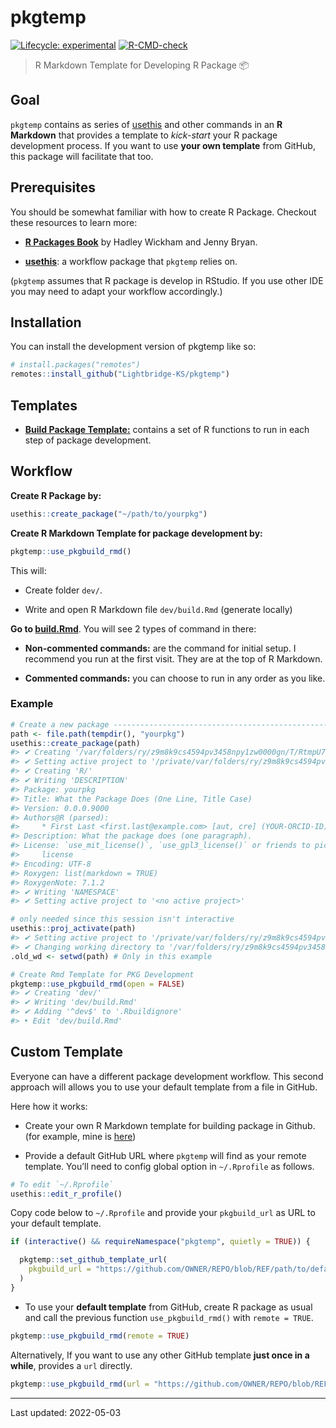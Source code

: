 
<!-- README.md is generated from README.Rmd. Please edit that file -->

# pkgtemp

<!-- badges: start -->

[![Lifecycle:
experimental](https://img.shields.io/badge/lifecycle-experimental-orange.svg)](https://lifecycle.r-lib.org/articles/stages.html#experimental)
[![R-CMD-check](https://github.com/Lightbridge-KS/pkgtemp/actions/workflows/R-CMD-check.yaml/badge.svg)](https://github.com/Lightbridge-KS/pkgtemp/actions/workflows/R-CMD-check.yaml)

<!-- badges: end -->

> R Markdown Template for Developing R Package :package:

## Goal

`pkgtemp` contains as series of
[usethis](https://usethis.r-lib.org/index.html) and other commands in an
**R Markdown** that provides a template to *kick-start* your R package
development process. If you want to use **your own template** from
GitHub, this package will facilitate that too.

## Prerequisites

You should be somewhat familiar with how to create R Package. Checkout
these resources to learn more:

-   [**R Packages Book**](https://r-pkgs.org/index.html) by Hadley
    Wickham and Jenny Bryan.

-   [**usethis**](https://usethis.r-lib.org/index.html): a workflow
    package that `pkgtemp` relies on.

(`pkgtemp` assumes that R package is develop in RStudio. If you use
other IDE you may need to adapt your workflow accordingly.)

## Installation

You can install the development version of pkgtemp like so:

``` r
# install.packages("remotes")
remotes::install_github("Lightbridge-KS/pkgtemp")
```

## Templates

-   [**Build Package
    Template:**](./inst/rmarkdown/templates/build/skeleton/skeleton.Rmd)
    contains a set of R functions to run in each step of package
    development.

## Workflow

**Create R Package by:**

``` r
usethis::create_package("~/path/to/yourpkg")
```

**Create R Markdown Template for package development by:**

``` r
pkgtemp::use_pkgbuild_rmd()
```

This will:

-   Create folder `dev/`.

-   Write and open R Markdown file `dev/build.Rmd` (generate locally)

**Go to
[build.Rmd](./inst/rmarkdown/templates/build/skeleton/skeleton.Rmd)**.
You will see 2 types of command in there:

-   **Non-commented commands:** are the command for initial setup. I
    recommend you run at the first visit. They are at the top of R
    Markdown.

-   **Commented commands:** you can choose to run in any order as you
    like.

### Example

``` r
# Create a new package -------------------------------------------------
path <- file.path(tempdir(), "yourpkg")
usethis::create_package(path)
#> ✔ Creating '/var/folders/ry/z9m8k9cs4594pv3458npy1zw0000gn/T/RtmpU7eQdS/yourpkg/'
#> ✔ Setting active project to '/private/var/folders/ry/z9m8k9cs4594pv3458npy1zw0000gn/T/RtmpU7eQdS/yourpkg'
#> ✔ Creating 'R/'
#> ✔ Writing 'DESCRIPTION'
#> Package: yourpkg
#> Title: What the Package Does (One Line, Title Case)
#> Version: 0.0.0.9000
#> Authors@R (parsed):
#>     * First Last <first.last@example.com> [aut, cre] (YOUR-ORCID-ID)
#> Description: What the package does (one paragraph).
#> License: `use_mit_license()`, `use_gpl3_license()` or friends to pick a
#>     license
#> Encoding: UTF-8
#> Roxygen: list(markdown = TRUE)
#> RoxygenNote: 7.1.2
#> ✔ Writing 'NAMESPACE'
#> ✔ Setting active project to '<no active project>'

# only needed since this session isn't interactive
usethis::proj_activate(path)
#> ✔ Setting active project to '/private/var/folders/ry/z9m8k9cs4594pv3458npy1zw0000gn/T/RtmpU7eQdS/yourpkg'
#> ✔ Changing working directory to '/var/folders/ry/z9m8k9cs4594pv3458npy1zw0000gn/T/RtmpU7eQdS/yourpkg/'
.old_wd <- setwd(path) # Only in this example

# Create Rmd Template for PKG Development
pkgtemp::use_pkgbuild_rmd(open = FALSE)
#> ✔ Creating 'dev/'
#> ✔ Writing 'dev/build.Rmd'
#> ✔ Adding '^dev$' to '.Rbuildignore'
#> • Edit 'dev/build.Rmd'
```

## Custom Template

Everyone can have a different package development workflow. This second
approach will allows you to use your default template from a file in
GitHub.

Here how it works:

-   Create your own R Markdown template for building package in Github.
    (for example, mine is
    [here](https://github.com/Lightbridge-KS/workflows-rmd/blob/main/pkgbuild.Rmd))

-   Provide a default GitHub URL where `pkgtemp` will find as your
    remote template. You’ll need to config global option in
    `~/.Rprofile` as follows.

``` r
# To edit `~/.Rprofile`
usethis::edit_r_profile()
```

Copy code below to `~/.Rprofile` and provide your `pkgbuild_url` as URL
to your default template.

``` r
if (interactive() && requireNamespace("pkgtemp", quietly = TRUE)) {

  pkgtemp::set_github_template_url(
    pkgbuild_url = "https://github.com/OWNER/REPO/blob/REF/path/to/default-template.Rmd"
  )
}
```

-   To use your **default template** from GitHub, create R package as
    usual and call the previous function `use_pkgbuild_rmd()` with
    `remote = TRUE`.

``` r
pkgtemp::use_pkgbuild_rmd(remote = TRUE)
```

Alternatively, If you want to use any other GitHub template **just once
in a while**, provides a `url` directly.

``` r
pkgtemp::use_pkgbuild_rmd(url = "https://github.com/OWNER/REPO/blob/REF/path/to/one-off-template.Rmd")
```

------------------------------------------------------------------------

Last updated: 2022-05-03
